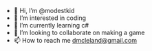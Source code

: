 - 👋 Hi, I’m @modestkid
- 👀 I’m interested in coding
- 🌱 I’m currently learning c#
- 💞️ I’m looking to collaborate on making a game
- 📫 How to reach me dmcleland@gmail.com

<!---
modestkid/modestkid is a ✨ special ✨ repository because its `README.md` (this file) appears on your GitHub profile.
You can click the Preview link to take a look at your changes.
--->
